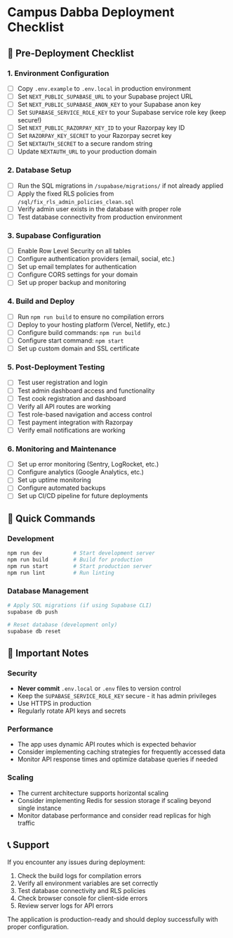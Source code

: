 # Campus Dabba Deployment Checklist

## 🚀 Pre-Deployment Checklist

### 1. Environment Configuration
- [ ] Copy `.env.example` to `.env.local` in production environment
- [ ] Set `NEXT_PUBLIC_SUPABASE_URL` to your Supabase project URL
- [ ] Set `NEXT_PUBLIC_SUPABASE_ANON_KEY` to your Supabase anon key
- [ ] Set `SUPABASE_SERVICE_ROLE_KEY` to your Supabase service role key (keep secure!)
- [ ] Set `NEXT_PUBLIC_RAZORPAY_KEY_ID` to your Razorpay key ID
- [ ] Set `RAZORPAY_KEY_SECRET` to your Razorpay secret key
- [ ] Set `NEXTAUTH_SECRET` to a secure random string
- [ ] Update `NEXTAUTH_URL` to your production domain

### 2. Database Setup
- [ ] Run the SQL migrations in `/supabase/migrations/` if not already applied
- [ ] Apply the fixed RLS policies from `/sql/fix_rls_admin_policies_clean.sql`
- [ ] Verify admin user exists in the database with proper role
- [ ] Test database connectivity from production environment

### 3. Supabase Configuration
- [ ] Enable Row Level Security on all tables
- [ ] Configure authentication providers (email, social, etc.)
- [ ] Set up email templates for authentication
- [ ] Configure CORS settings for your domain
- [ ] Set up proper backup and monitoring

### 4. Build and Deploy
- [ ] Run `npm run build` to ensure no compilation errors
- [ ] Deploy to your hosting platform (Vercel, Netlify, etc.)
- [ ] Configure build commands: `npm run build`
- [ ] Configure start command: `npm start`
- [ ] Set up custom domain and SSL certificate

### 5. Post-Deployment Testing
- [ ] Test user registration and login
- [ ] Test admin dashboard access and functionality
- [ ] Test cook registration and dashboard
- [ ] Verify all API routes are working
- [ ] Test role-based navigation and access control
- [ ] Test payment integration with Razorpay
- [ ] Verify email notifications are working

### 6. Monitoring and Maintenance
- [ ] Set up error monitoring (Sentry, LogRocket, etc.)
- [ ] Configure analytics (Google Analytics, etc.)
- [ ] Set up uptime monitoring
- [ ] Configure automated backups
- [ ] Set up CI/CD pipeline for future deployments

## 🔧 Quick Commands

### Development
```bash
npm run dev          # Start development server
npm run build        # Build for production
npm run start        # Start production server
npm run lint         # Run linting
```

### Database Management
```bash
# Apply SQL migrations (if using Supabase CLI)
supabase db push

# Reset database (development only)
supabase db reset
```

## 🚨 Important Notes

### Security
- **Never commit** `.env.local` or `.env` files to version control
- Keep the `SUPABASE_SERVICE_ROLE_KEY` secure - it has admin privileges
- Use HTTPS in production
- Regularly rotate API keys and secrets

### Performance
- The app uses dynamic API routes which is expected behavior
- Consider implementing caching strategies for frequently accessed data
- Monitor API response times and optimize database queries if needed

### Scaling
- The current architecture supports horizontal scaling
- Consider implementing Redis for session storage if scaling beyond single instance
- Monitor database performance and consider read replicas for high traffic

## 📞 Support

If you encounter any issues during deployment:

1. Check the build logs for compilation errors
2. Verify all environment variables are set correctly
3. Test database connectivity and RLS policies
4. Check browser console for client-side errors
5. Review server logs for API errors

The application is production-ready and should deploy successfully with proper configuration.
